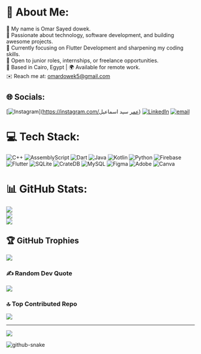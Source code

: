 # 💫 About Me:
🌟 My name is Omar Sayed dowek.<br>🚀 Passionate about technology, software development, and building awesome projects.<br>🌱 Currently focusing on Flutter Development and sharpening my coding skills.<br>💼 Open to junior roles, internships, or freelance opportunities.<br>📍 Based in Cairo, Egypt | 🌍 Available for remote work.<br>✉️ Reach me at: omardowek5@gmail.com<br>


## 🌐 Socials:
[![Instagram](https://img.shields.io/badge/Instagram-%23E4405F.svg?logo=Instagram&logoColor=white)](https://instagram.com/عمر سيد اسماعيل) [![LinkedIn](https://img.shields.io/badge/LinkedIn-%230077B5.svg?logo=linkedin&logoColor=white)](https://linkedin.com/in/www.linkedin.com/in/omar-sayed-dowek) [![email](https://img.shields.io/badge/Email-D14836?logo=gmail&logoColor=white)](mailto:omardowek5@gmail.com) 

# 💻 Tech Stack:
![C++](https://img.shields.io/badge/c++-%2300599C.svg?style=for-the-badge&logo=c%2B%2B&logoColor=white) ![AssemblyScript](https://img.shields.io/badge/assembly%20script-%23000000.svg?style=for-the-badge&logo=assemblyscript&logoColor=white) ![Dart](https://img.shields.io/badge/dart-%230175C2.svg?style=for-the-badge&logo=dart&logoColor=white) ![Java](https://img.shields.io/badge/java-%23ED8B00.svg?style=for-the-badge&logo=openjdk&logoColor=white) ![Kotlin](https://img.shields.io/badge/kotlin-%237F52FF.svg?style=for-the-badge&logo=kotlin&logoColor=white) ![Python](https://img.shields.io/badge/python-3670A0?style=for-the-badge&logo=python&logoColor=ffdd54) ![Firebase](https://img.shields.io/badge/firebase-%23039BE5.svg?style=for-the-badge&logo=firebase) ![Flutter](https://img.shields.io/badge/Flutter-%2302569B.svg?style=for-the-badge&logo=Flutter&logoColor=white) ![SQLite](https://img.shields.io/badge/sqlite-%2307405e.svg?style=for-the-badge&logo=sqlite&logoColor=white) ![CrateDB](https://img.shields.io/badge/CrateDB-009DC7?style=for-the-badge&logo=CrateDB&logoColor=white) ![MySQL](https://img.shields.io/badge/mysql-4479A1.svg?style=for-the-badge&logo=mysql&logoColor=white) ![Figma](https://img.shields.io/badge/figma-%23F24E1E.svg?style=for-the-badge&logo=figma&logoColor=white) ![Adobe](https://img.shields.io/badge/adobe-%23FF0000.svg?style=for-the-badge&logo=adobe&logoColor=white) ![Canva](https://img.shields.io/badge/Canva-%2300C4CC.svg?style=for-the-badge&logo=Canva&logoColor=white)
# 📊 GitHub Stats:
![](https://github-readme-stats.vercel.app/api?username=OmarSdowek&theme=dark&hide_border=false&include_all_commits=false&count_private=false)<br/>
![](https://nirzak-streak-stats.vercel.app/?user=OmarSdowek&theme=dark&hide_border=false)<br/>
![](https://github-readme-stats.vercel.app/api/top-langs/?username=OmarSdowek&theme=dark&hide_border=false&include_all_commits=false&count_private=false&layout=compact)

## 🏆 GitHub Trophies
![](https://github-profile-trophy.vercel.app/?username=OmarSdowek&theme=radical&no-frame=false&no-bg=false&margin-w=4)

### ✍️ Random Dev Quote
![](https://quotes-github-readme.vercel.app/api?type=horizontal&theme=radical)

### 🔝 Top Contributed Repo
![](https://github-contributor-stats.vercel.app/api?username=OmarSdowek&limit=5&theme=dark&combine_all_yearly_contributions=true)

---
[![](https://visitcount.itsvg.in/api?id=OmarSdowek&icon=0&color=0)](https://visitcount.itsvg.in)


<picture>
  <source media="(prefers-color-scheme: dark)" srcset="github-snake-dark.svg" />
  <source media="(prefers-color-scheme: light)" srcset="github-snake.svg" />
  <img alt="github-snake" src="github-snake.svg" />
</picture>

<!-- Proudly created with GPRM ( https://gprm.itsvg.in ) -->
